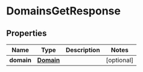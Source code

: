 

# DomainsGetResponse


## Properties

| Name | Type | Description | Notes |
|------------ | ------------- | ------------- | -------------|
|**domain** | [**Domain**](Domain.md) |  |  [optional] |




